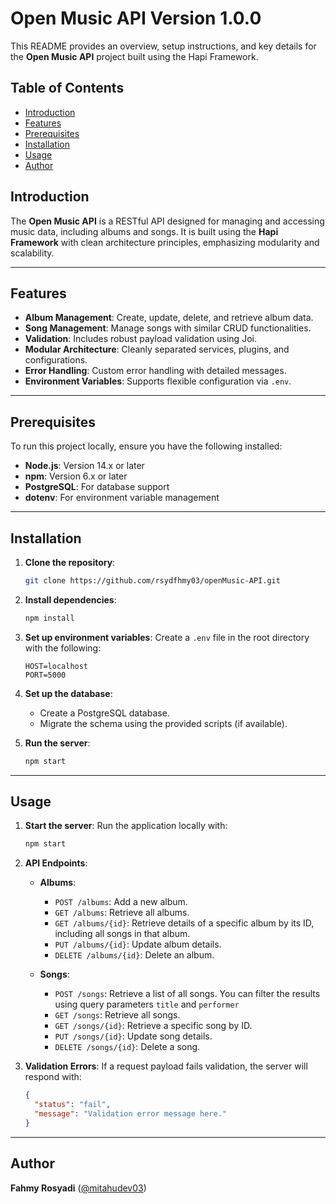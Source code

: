 # Open Music API Version 1.0.0

This README provides an overview, setup instructions, and key details for the **Open Music API** project built using the Hapi Framework.

## Table of Contents
- [Introduction](#introduction)
- [Features](#features)
- [Prerequisites](#prerequisites)
- [Installation](#installation)
- [Usage](#usage)
- [Author](#author)

## Introduction

The **Open Music API** is a RESTful API designed for managing and accessing music data, including albums and songs. It is built using the **Hapi Framework** with clean architecture principles, emphasizing modularity and scalability.

---

## Features
- **Album Management**: Create, update, delete, and retrieve album data.
- **Song Management**: Manage songs with similar CRUD functionalities.
- **Validation**: Includes robust payload validation using Joi.
- **Modular Architecture**: Cleanly separated services, plugins, and configurations.
- **Error Handling**: Custom error handling with detailed messages.
- **Environment Variables**: Supports flexible configuration via `.env`.

---

## Prerequisites
To run this project locally, ensure you have the following installed:
- **Node.js**: Version 14.x or later
- **npm**: Version 6.x or later
- **PostgreSQL**: For database support
- **dotenv**: For environment variable management

---

## Installation

1. **Clone the repository**:
   ```bash
   git clone https://github.com/rsydfhmy03/openMusic-API.git
   ```

2. **Install dependencies**:
   ```bash
   npm install
   ```

3. **Set up environment variables**:
   Create a `.env` file in the root directory with the following:
   ```env
   HOST=localhost
   PORT=5000
   ```

4. **Set up the database**:
   - Create a PostgreSQL database.
   - Migrate the schema using the provided scripts (if available).

5. **Run the server**:
   ```bash
   npm start
   ```

---

## Usage

1. **Start the server**:
   Run the application locally with:
   ```bash
   npm start
   ```

2. **API Endpoints**:

   - **Albums**:
     - `POST /albums`: Add a new album.
     - `GET /albums`: Retrieve all albums.
     - `GET /albums/{id}`: Retrieve details of a specific album by its ID, including all songs in that album.
     - `PUT /albums/{id}`: Update album details.
     - `DELETE /albums/{id}`: Delete an album.

   - **Songs**:
     - `POST /songs`: Retrieve a list of all songs. You can filter the results using query parameters `title` and `performer`
     - `GET /songs`: Retrieve all songs.
     - `GET /songs/{id}`: Retrieve a specific song by ID.
     - `PUT /songs/{id}`: Update song details.
     - `DELETE /songs/{id}`: Delete a song.

3. **Validation Errors**:
   If a request payload fails validation, the server will respond with:
   ```json
   {
     "status": "fail",
     "message": "Validation error message here."
   }
   ```

---

## Author

**Fahmy Rosyadi** ([@mitahudev03](https://www.linkedin.com/in/mitahudev03/))  
